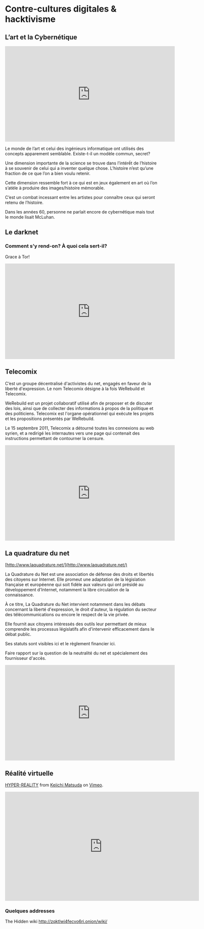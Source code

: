 # Contre-cultures digitales & hacktivisme

<!-- toc -->

## L’art et la Cybernétique

<iframe width="560" height="315" src="https://www.youtube.com/embed/FS6rSNkjViM" frameborder="0" allow="autoplay; encrypted-media" allowfullscreen></iframe>

Le monde de l’art et celui des ingénieurs informatique ont utilisés des concepts apparement semblable.
Existe-t-il un modèle commun, secret?

Une dimension importante de la science se trouve dans l’intérềt de l’histoire à se souvenir de celui qui a inventer quelque chose.
L’histoire n’est qu’une fraction de ce que l’on a bien voulu retenir.

Cette dimension ressemble fort à ce qui est en jeux également en art où l’on s’atèle à produire des images/histoire mémorable.

C’est un combat incessant entre les artistes pour connaître ceux qui seront retenu de l’histoire.

Dans les années 60, personne ne parlait encore de cybernétique mais tout le monde lisait McLuhan.

## Le darknet

### Comment s’y rend-on? À quoi cela sert-il?

Grace à Tor!

<iframe width="560" height="315" src="https://www.youtube.com/embed/Mnrn3y-Qbyk" frameborder="0" allow="autoplay; encrypted-media" allowfullscreen></iframe>

## Telecomix

C’est un groupe décentralisé d'activistes du net, engagés en faveur de la liberté d'expression. Le nom Telecomix désigne à la fois WeRebuild et Telecomix.

WeRebuild est un projet collaboratif utilisé afin de proposer et de discuter des lois, ainsi que de collecter des informations à propos de la politique et des politiciens. Telecomix est l'organe opérationnel qui exécute les projets et les propositions présentés par WeRebuild.

Le 15 septembre 2011, Telecomix a détourné toutes les connexions au web syrien, et a redirigé les internautes vers une page qui contenait des instructions permettant de contourner la censure.

<iframe width="560" height="315" src="https://www.youtube.com/embed/GPPCFLG2cIg" frameborder="0" allow="autoplay; encrypted-media" allowfullscreen></iframe>

## La quadrature du net

[http://www.laquadrature.net/](http://www.laquadrature.net/)

La Quadrature du Net est une association de défense des droits et libertés des citoyens sur Internet. Elle promeut une adaptation de la législation française et européenne qui soit fidèle aux valeurs qui ont présidé au développement d'Internet, notamment la libre circulation de la connaissance.

À ce titre, La Quadrature du Net intervient notamment dans les débats concernant la liberté d'expression, le droit d'auteur, la régulation du secteur des télécommunications ou encore le respect de la vie privée.

Elle fournit aux citoyens intéressés des outils leur permettant de mieux comprendre les processus législatifs afin d'intervenir efficacement dans le débat public.

Ses statuts sont visibles ici et le règlement financier ici.

Faire rapport sur la question de la neutralité du net et spécialement des fournisseur d'accès.

<iframe width="560" height="315" src="https://www.youtube.com/embed/UsyzP5hejxI" frameborder="0" allow="autoplay; encrypted-media" allowfullscreen></iframe>

## Réalité virtuelle

<p><a href="https://vimeo.com/166807261">HYPER-REALITY</a> from <a href="https://vimeo.com/chocobaby">Keiichi Matsuda</a> on <a href="https://vimeo.com">Vimeo</a>.</p>
<iframe src="https://player.vimeo.com/video/166807261?color=c9ff23" width="640" height="360" frameborder="0" webkitallowfullscreen mozallowfullscreen allowfullscreen></iframe>

### Quelques addresses

The Hidden wiki http://zqktlwi4fecvo6ri.onion/wiki/
